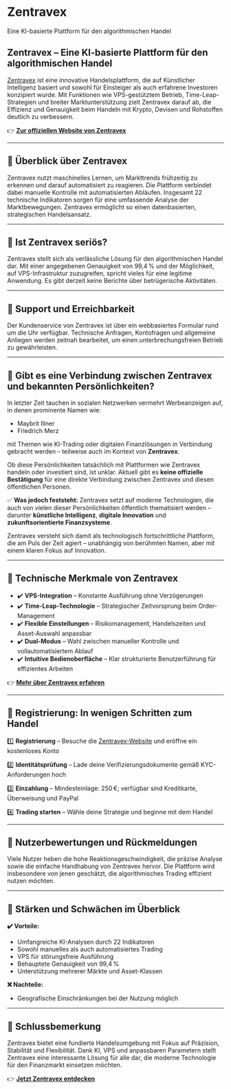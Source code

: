 # Zentravex
Eine KI-basierte Plattform für den algorithmischen Handel

## Zentravex – Eine KI-basierte Plattform für den algorithmischen Handel

[Zentravex](https://zentraveoffizielle.de) ist eine innovative Handelsplattform, die auf Künstlicher Intelligenz basiert und sowohl für Einsteiger als auch erfahrene Investoren konzipiert wurde. Mit Funktionen wie VPS-gestütztem Betrieb, Time-Leap-Strategien und breiter Marktunterstützung zielt Zentravex darauf ab, die Effizienz und Genauigkeit beim Handeln mit Krypto, Devisen und Rohstoffen deutlich zu verbessern.

👉 **[Zur offiziellen Website von Zentravex](https://zentraveoffizielle.de)**

---

## 📌 Überblick über Zentravex

Zentravex nutzt maschinelles Lernen, um Markttrends frühzeitig zu erkennen und darauf automatisiert zu reagieren. Die Plattform verbindet dabei manuelle Kontrolle mit automatisierten Abläufen. Insgesamt 22 technische Indikatoren sorgen für eine umfassende Analyse der Marktbewegungen. Zentravex ermöglicht so einen datenbasierten, strategischen Handelsansatz.

---

## 📌 Ist Zentravex seriös?

Zentravex stellt sich als verlässliche Lösung für den algorithmischen Handel dar. Mit einer angegebenen Genauigkeit von 99,4 % und der Möglichkeit, auf VPS-Infrastruktur zuzugreifen, spricht vieles für eine legitime Anwendung. Es gibt derzeit keine Berichte über betrügerische Aktivitäten.

---

## 📌 Support und Erreichbarkeit

Der Kundenservice von Zentravex ist über ein webbasiertes Formular rund um die Uhr verfügbar. Technische Anfragen, Kontofragen und allgemeine Anliegen werden zeitnah bearbeitet, um einen unterbrechungsfreien Betrieb zu gewährleisten.

---

## 📌 Gibt es eine Verbindung zwischen Zentravex und bekannten Persönlichkeiten?

In letzter Zeit tauchen in sozialen Netzwerken vermehrt Werbeanzeigen auf, in denen prominente Namen wie:

- Maybrit Illner
- Friedrich Merz

mit Themen wie KI-Trading oder digitalen Finanzlösungen in Verbindung gebracht werden – teilweise auch im Kontext von **Zentravex**.

Ob diese Persönlichkeiten tatsächlich mit Plattformen wie Zentravex handeln oder investiert sind, ist unklar. Aktuell gibt es **keine offizielle Bestätigung** für eine direkte Verbindung zwischen Zentravex und diesen öffentlichen Personen.

✅ **Was jedoch feststeht:** Zentravex setzt auf moderne Technologien, die auch von vielen dieser Persönlichkeiten öffentlich thematisiert werden – darunter **künstliche Intelligenz**, **digitale Innovation** und **zukunftsorientierte Finanzsysteme**.

Zentravex versteht sich damit als technologisch fortschrittliche Plattform, die am Puls der Zeit agiert – unabhängig von berühmten Namen, aber mit einem klaren Fokus auf Innovation.


---

## 📌 Technische Merkmale von Zentravex

- ✔️ **VPS-Integration** – Konstante Ausführung ohne Verzögerungen
- ✔️ **Time-Leap-Technologie** – Strategischer Zeitvorsprung beim Order-Management
- ✔️ **Flexible Einstellungen** – Risikomanagement, Handelszeiten und Asset-Auswahl anpassbar
- ✔️ **Dual-Modus** – Wahl zwischen manueller Kontrolle und vollautomatisiertem Ablauf
- ✔️ **Intuitive Bedienoberfläche** – Klar strukturierte Benutzerführung für effizientes Arbeiten

👉 **[Mehr über Zentravex erfahren](https://zentraveoffizielle.de)**

---

## 📌 Registrierung: In wenigen Schritten zum Handel

1️⃣ **Registrierung** – Besuche die [Zentravex-Website](https://zentraveoffizielle.de) und eröffne ein kostenloses Konto

2️⃣ **Identitätsprüfung** – Lade deine Verifizierungsdokumente gemäß KYC-Anforderungen hoch

3️⃣ **Einzahlung** – Mindesteinlage: 250 €; verfügbar sind Kreditkarte, Überweisung und PayPal

4️⃣ **Trading starten** – Wähle deine Strategie und beginne mit dem Handel

---

## 📌 Nutzerbewertungen und Rückmeldungen

Viele Nutzer heben die hohe Reaktionsgeschwindigkeit, die präzise Analyse sowie die einfache Handhabung von Zentravex hervor. Die Plattform wird insbesondere von jenen geschätzt, die algorithmisches Trading effizient nutzen möchten.

---

## 📌 Stärken und Schwächen im Überblick

**✔️ Vorteile:**
- Umfangreiche KI-Analysen durch 22 Indikatoren
- Sowohl manuelles als auch automatisiertes Trading
- VPS für störungsfreie Ausführung
- Behauptete Genauigkeit von 99,4 %
- Unterstützung mehrerer Märkte und Asset-Klassen

**❌ Nachteile:**
- Geografische Einschränkungen bei der Nutzung möglich

---

## 📌 Schlussbemerkung

Zentravex bietet eine fundierte Handelsumgebung mit Fokus auf Präzision, Stabilität und Flexibilität. Dank KI, VPS und anpassbaren Parametern stellt Zentravex eine interessante Lösung für alle dar, die moderne Technologie für den Finanzmarkt einsetzen möchten.

👉 **[Jetzt Zentravex entdecken](https://zentraveoffizielle.de)**
